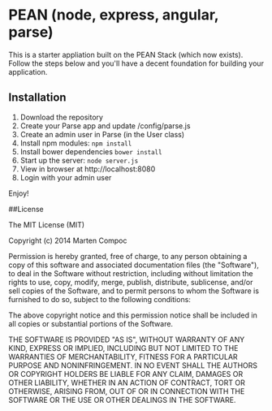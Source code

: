 # PEAN (node, express, angular, parse)

This is a starter appliation built on the PEAN Stack (which now exists). Follow the steps below and you'll have a decent foundation for building your application. 

## Installation
1. Download the repository
2. Create your Parse app and update /config/parse.js
3. Create an admin user in Parse (in the User class)
4. Install npm modules: `npm install`
5. Install bower dependencies `bower install`
6. Start up the server: `node server.js`
7. View in browser at http://localhost:8080
8. Login with your admin user


Enjoy!


##License

The MIT License (MIT)

Copyright (c) 2014 Marten Compoc

Permission is hereby granted, free of charge, to any person obtaining a copy of this software and associated documentation files (the "Software"), to deal in the Software without restriction, including without limitation the rights to use, copy, modify, merge, publish, distribute, sublicense, and/or sell copies of the Software, and to permit persons to whom the Software is furnished to do so, subject to the following conditions:

The above copyright notice and this permission notice shall be included in all copies or substantial portions of the Software.

THE SOFTWARE IS PROVIDED "AS IS", WITHOUT WARRANTY OF ANY KIND, EXPRESS OR IMPLIED, INCLUDING BUT NOT LIMITED TO THE WARRANTIES OF MERCHANTABILITY, FITNESS FOR A PARTICULAR PURPOSE AND NONINFRINGEMENT. IN NO EVENT SHALL THE AUTHORS OR COPYRIGHT HOLDERS BE LIABLE FOR ANY CLAIM, DAMAGES OR OTHER LIABILITY, WHETHER IN AN ACTION OF CONTRACT, TORT OR OTHERWISE, ARISING FROM, OUT OF OR IN CONNECTION WITH THE SOFTWARE OR THE USE OR OTHER DEALINGS IN THE SOFTWARE.
